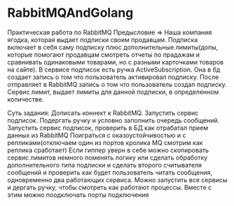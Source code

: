 # RabbitMQAndGolang

Практическая работа по RabbitMQ
Предысловие => Наша компания ягодка, которая выдает подписки своим продавцам. Подписка включает в себя саму подписку плюс дополнительные лимиты(допы, которые помогают продавцам смотреть отчеты по прадажам и сравнивать одинаковыми товарами, но с разными карточками товаров на сайте).
В сервисе подписок есть ручка ActiveSubscription. Она в бд создает запись о том что пользователь активировал подписку. После отправляет в RabbitMQ запись о том  что пользователь создал подписку.
Сервис лимит, выдает лимиты для данной подписки, в определенном количестве.

Суть задания:
 Дописать коннект к  RabbitMQ. 
 Запустить сервис подписок.
 Подергать ручку и условно заполнить очередь сообщений.
 Запустить сервис подписок, проверить в БД как отрабатал прием данных из RabbitMQ
 Поиграться с оказоустойчивостью и с репликами(отключаем один из портов кролика MQ смотрим как реплика сработает)
 Если гиппер уверн в себе можно скопировать сервис лимитов немного поменять логику или сделать обработку дополнительного типа подписки и сделать второго считывателя сообщений и проверить как будет пользователь читать сообщения, одновременно два работающих сервиса.
 Можно запустить все сервисы и дергать ручку, чтобы смотреть как работают процессы. Вместе с этим можно поодключать порты подключения
